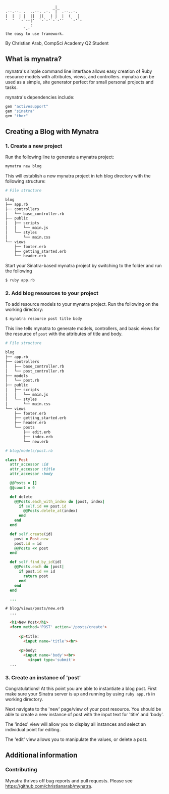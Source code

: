 ```        
                     _|_          
.--.--. .  ..--. .-.  |  .--..-.  
|  |  | |  ||  |(   ) |  |  (   ) 
'  '  `-`--|'  `-`-'`-`-''   `-'`-
           ;                      
        `-'       
the easy to use framework.              
```

By Christian Arab, CompSci Academy Q2 Student

## What is mynatra?

mynatra's simple command line interface allows easy creation of Ruby resource models with attributes, views, and controllers. 
mynatra can be used as a simple, site generator perfect for small personal projects and tasks. 

mynatra's dependencies include:

```ruby
gem "activesupport"
gem "sinatra"
gem "thor"
```

## Creating a Blog with Mynatra

### 1. Create a new project

Run the following line to generate a mynatra project:

```bash
mynatra new blog
```
This will establish a new mynatra project in teh blog directory with the following structure:

```bash
# File structure

blog
├── app.rb
├── controllers
│   └── base_controller.rb
├── public
│   ├── scripts
│   │   └── main.js
│   └── styles
│       └── main.css
└── views
    ├── footer.erb
    ├── getting_started.erb
    └── header.erb
```

Start your Sinatra-based mynatra project by switching to the folder and run the following  

```bash
$ ruby app.rb
```

### 2. Add blog resources to your project 

To add resource models to your mynatra project. 
Run the following on the working directory:

```bash
$ mynatra resource post title body
```

This line tells mynatra to generate models, controllers, and basic views for the resource of `post` with the attributes of title and body.

```bash
# File structure

blog
├── app.rb
├── controllers
│   ├── base_controller.rb
│   └── post_controller.rb
├── models
│   └── post.rb 
├── public
│   ├── scripts
│   │   └── main.js
│   └── styles
│       └── main.css
└── views
    ├── footer.erb
    ├── getting_started.erb
    ├── header.erb
    └── posts
        ├── edit.erb
        ├── index.erb
        └── new.erb
```
```ruby
# blog/models/post.rb

class Post
  attr_accessor :id
  attr_accessor :title
  attr_accessor :body

  @@Posts = []
  @@count = 0

  def delete
    @@Posts.each_with_index do |post, index|
      if self.id == post.id
        @@Posts.delete_at(index)
      end
    end
  end

  def self.create(id)
    post = Post.new
    post.id = id
    @@Posts << post
  end

  def self.find_by_id(id)
    @@Posts.each do |post|
      if post.id == id
        return post
      end
    end
  end

  ...
```
```html
# blog/views/posts/new.erb 
  ...

  <h1>New Post</h1>
  <form method='POST' action='/posts/create'>
  
      <p>title:
        <input name='title'><br>
  
      <p>body:
        <input name='body'><br>
          <input type='submit'>
  ...
```
### 3. Create an instance of 'post'

Congratulations! At this point you are able to instantiate a blog post. First make sure your Sinatra server is up and running by using `ruby app.rb` in working directory.

Next navigate to the 'new' page/view of your post resource. You should be able to create a new instance of post with the input text for 'title' and 'body'.

The 'index' view will allow you to display all instances and select an individual point for editing.

The 'edit' view allows you to manipulate the values, or delete a post.

## Additional information

###  Contributing

Mynatra thrives off bug reports and pull requests.
Please see https://github.com/christianarab/mynatra.
